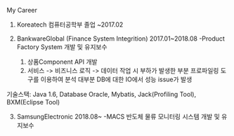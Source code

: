 My Career
1. Koreatech 컴퓨터공학부 졸업 ~2017.02

2. BankwareGlobal (Finance System Integrition) 2017.01~2018.08
  -Product Factory System 개발 및 유지보수
    1) 상품Component API 개발
    2) 서비스 -> 비즈니스 로직 -> 데이터 작업 시 부하가 발생한 부분 프로파일링 도구를 이용하여 분석 
       대부분 DB에 대한 IO에서 성능 issue가 발생 
       
  기술스택: Java 1.6, Database Oracle, Mybatis, Jack(Profiling Tool), BXM(Eclipse Tool)
  



3. SamsungElectronic 2018.08~
  -MACS 반도체 물류 모니터링 시스템 개발 및 유지보수



